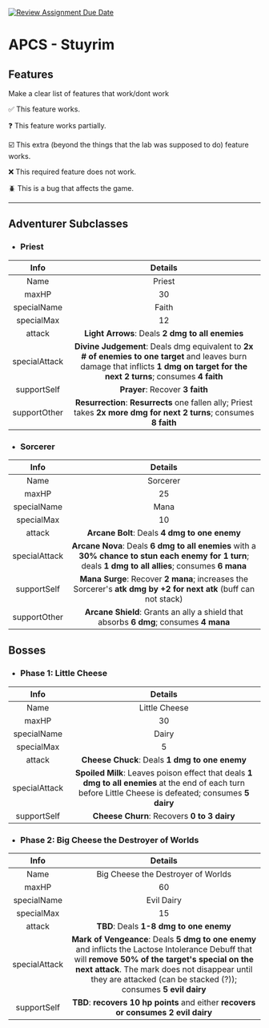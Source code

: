 [![Review Assignment Due Date](https://classroom.github.com/assets/deadline-readme-button-22041afd0340ce965d47ae6ef1cefeee28c7c493a6346c4f15d667ab976d596c.svg)](https://classroom.github.com/a/KprAwj1n)
# APCS - Stuyrim

## Features

Make a clear list of features that work/dont work

:white_check_mark: This feature works.

:question: This feature works partially.

:ballot_box_with_check: This extra (beyond the things that the lab was supposed to do) feature works.

:x: This required feature does not work.

:beetle: This is a bug that affects the game.

***

## Adventurer Subclasses
- ### Priest

|  Info           |  Details                                                                                                   |
| :-------------: | :--------------------------------------------------------------------------------------------------------: |
|  Name           |  Priest                                                                                                    |
|  maxHP          |  30                                                                                                        |
|  specialName    |  Faith                                                                                                     |
|  specialMax     |  12                                                                                                        |
|  attack         |  **Light Arrows**: Deals **2 dmg to all enemies**                                                                |
|  specialAttack  |  **Divine Judgement**: Deals dmg equivalent to **2x # of enemies to one target** and leaves burn damage that inflicts **1 dmg on target for the next 2 turns**; consumes **4 faith**                                                                                  |
|  supportSelf    |  **Prayer**: Recover **3 faith**                                                                                   |
|  supportOther   |  **Resurrection**: **Resurrects** one fallen ally; Priest takes **2x more dmg for next 2 turns**; consumes **8 faith**         |

- ### Sorcerer

|  Info           |  Details  |
| :-------------: | :-------: |
|  Name           |  Sorcerer          |
|  maxHP          |  25        |
|  specialName    |  Mana        |
|  specialMax     |  10         |
|  attack         |  **Arcane Bolt**: Deals **4 dmg to one enemy**         |
|  specialAttack  |  **Arcane Nova**: Deals **6 dmg to all enemies** with a **30% chance to stun each enemy for 1 turn**; deals **1 dmg to all allies**; consumes **6 mana**          |
|  supportSelf    |  **Mana Surge**: Recover **2 mana**; increases the Sorcerer's **atk dmg by +2 for next atk** (buff can not stack)         |
|  supportOther   |  **Arcane Shield**: Grants an ally a shield that absorbs **6 dmg**; consumes **4 mana**         |

## Bosses
- ### Phase 1: Little Cheese

|  Info           |  Details  |
| :-------------: | :-------: |
|  Name           |  Little Cheese          |
|  maxHP          |  30        |
|  specialName    |  Dairy        |
|  specialMax     |  5         |
|  attack         |  **Cheese Chuck**: Deals **1 dmg to one enemy**        |
|  specialAttack  |  **Spoiled Milk**: Leaves poison effect that deals **1 dmg to all enemies** at the end of each turn before Little Cheese is defeated; consumes **5 dairy**          |
|  supportSelf    |   **Cheese Churn**: Recovers **0 to 3 dairy**   |

- ### Phase 2: Big Cheese the Destroyer of Worlds

|  Info           |  Details  |
| :-------------: | :-------: |
|  Name           |  Big Cheese the Destroyer of Worlds          |
|  maxHP          |  60        |
|  specialName    |  Evil Dairy        |
|  specialMax     |  15         |
|  attack         |  **TBD**: Deals **1-8 dmg to one enemy**        |
|  specialAttack  |  **Mark of Vengeance**: Deals **5 dmg to one enemy** and inflicts the Lactose Intolerance Debuff that will **remove 50% of the target's special on the next attack**. The mark does not disappear until they are attacked (can be stacked (?)); consumes **5 evil dairy**          |
|  supportSelf    |  **TBD**: **recovers 10 hp points** and either **recovers or consumes 2 evil dairy**    |
